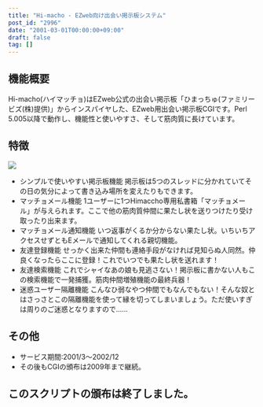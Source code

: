 ```yaml
---
title: "Hi-macho - EZweb向け出会い掲示板システム"
post_id: "2996"
date: "2001-03-01T00:00:00+09:00"
draft: false
tag: []
---
```



## 機能概要


 Hi-macho(ハイマッチョ)はEZweb公式の出会い掲示板「ひまっちゅ(ファミリービズ(株)提供)」からインスパイヤした、EZweb用出会い掲示板CGIです。Perl 5.005以降で動作し、機能性と使いやすさ、そして筋肉質に長けています。  
 

## 特徴

 
  ![](/wp-content/uploads/2013/11/macho.gif)

  * シンプルで使いやすい掲示板機能 掲示板は5つのスレッドに分かれていてその日の気分によって書き込み場所を変えたりもできます。
  * マッチョメール機能 1ユーザーに1つHimaccho専用私書箱「マッチョメール」が与えられます。ここで他の筋肉質仲間に果たし状を送りつけたり受け取ったり出来ます。
  * マッチョメール通知機能 いつ返事がくるか分からない果たし状。いちいちアクセスせずともEメールで通知してくれる親切機能。
  * 友達登録機能 せっかく出来た仲間も連絡手段がなければ見知らぬ人同然。仲良くなったらここに登録！これでいつでも果たし状を送れます！
  * 友達検索機能 これでシャイなあの娘も見逃さない！掲示板に書かない人もこの検索機能で一発捕獲。筋肉仲間増殖機能の最終兵器！
  * 迷惑ユーザー隔離機能 こんなひ弱なやつ仲間でもなんでもない！そんな奴とはさっさとこの隔離機能を使って縁を切ってしまいましょう。ただ使いすぎは周りのご迷惑となりますので……
## その他

  * サービス期間:2001/3～2002/12
  * その後もCGIの頒布は2009年まで継続。
## このスクリプトの頒布は終了しました。
